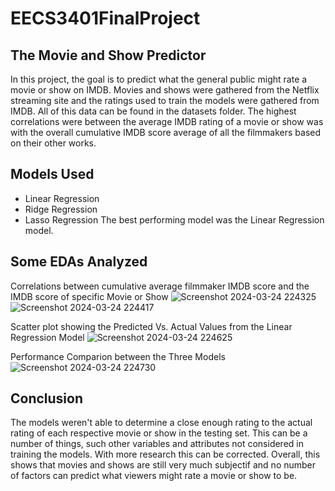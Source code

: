 # EECS3401FinalProject
## The Movie and Show Predictor
In this project, the goal is to predict what the general public might rate a movie or show on IMDB. Movies and shows were gathered from the Netflix streaming site and the ratings used to train the models were gathered from IMDB. All of this data can be found in the datasets folder.
The highest correlations were between the average IMDB rating of a movie or show was with the overall cumulative IMDB score average of all the filmmakers based on their other works. 
## Models Used
- Linear Regression
- Ridge Regression
- Lasso Regression
The best performing model was the Linear Regression model.
## Some EDAs Analyzed
Correlations between cumulative average filmmaker IMDB score and the IMDB score of specific Movie or Show 
![Screenshot 2024-03-24 224325](https://github.com/Vladboy2/EECS3401FinalProject/assets/77248716/5fc48789-b0ac-470f-8faf-d099124e3d05)
![Screenshot 2024-03-24 224417](https://github.com/Vladboy2/EECS3401FinalProject/assets/77248716/bc30eb53-99e6-4b78-9ad9-1ea135c3f1f3)

Scatter plot showing the Predicted Vs. Actual Values from the Linear Regression Model
![Screenshot 2024-03-24 224625](https://github.com/Vladboy2/EECS3401FinalProject/assets/77248716/c0f75657-6a3a-44af-a4df-43c463c59dfc)

Performance Comparion between the Three Models
![Screenshot 2024-03-24 224730](https://github.com/Vladboy2/EECS3401FinalProject/assets/77248716/6aee6b49-f1b5-4863-a690-f069bbb5667d)

## Conclusion
The models weren't able to determine a close enough rating to the actual rating of each respective movie or show in the testing set. This can be a number of things, such other variables and attributes not considered in training the models. With more research this can be corrected. Overall, this shows that movies and shows are still very much subjectif and no number of factors can predict what viewers might rate a movie or show to be.
